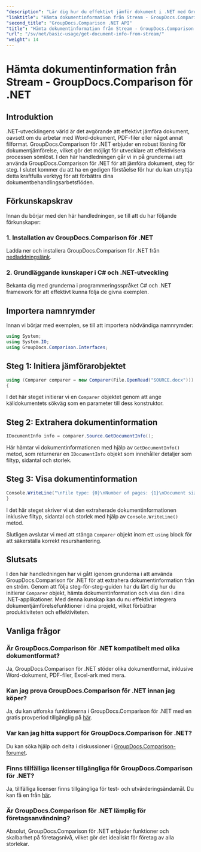 ```yaml
---
"description": "Lär dig hur du effektivt jämför dokument i .NET med GroupDocs.Comparison, vilket sömlöst förbättrar dina dokumentbehandlingsarbetsflöden."
"linktitle": "Hämta dokumentinformation från Stream - GroupDocs.Comparison för .NET"
"second_title": "GroupDocs.Comparison .NET API"
"title": "Hämta dokumentinformation från Stream - GroupDocs.Comparison för .NET"
"url": "/sv/net/basic-usage/get-document-info-from-stream/"
"weight": 14
---
```


# Hämta dokumentinformation från Stream - GroupDocs.Comparison för .NET

## Introduktion
.NET-utvecklingens värld är det avgörande att effektivt jämföra dokument, oavsett om du arbetar med Word-dokument, PDF-filer eller något annat filformat. GroupDocs.Comparison för .NET erbjuder en robust lösning för dokumentjämförelse, vilket gör det möjligt för utvecklare att effektivisera processen sömlöst. I den här handledningen går vi in på grunderna i att använda GroupDocs.Comparison för .NET för att jämföra dokument, steg för steg. I slutet kommer du att ha en gedigen förståelse för hur du kan utnyttja detta kraftfulla verktyg för att förbättra dina dokumentbehandlingsarbetsflöden.
## Förkunskapskrav
Innan du börjar med den här handledningen, se till att du har följande förkunskaper:
### 1. Installation av GroupDocs.Comparison för .NET
Ladda ner och installera GroupDocs.Comparison för .NET från [nedladdningslänk](https://releases.groupdocs.com/comparison/net/).
### 2. Grundläggande kunskaper i C# och .NET-utveckling
Bekanta dig med grunderna i programmeringsspråket C# och .NET framework för att effektivt kunna följa de givna exemplen.

## Importera namnrymder
Innan vi börjar med exemplen, se till att importera nödvändiga namnrymder:
```csharp
using System;
using System.IO;
using GroupDocs.Comparison.Interfaces;
```

## Steg 1: Initiera jämförarobjektet
```csharp
using (Comparer comparer = new Comparer(File.OpenRead("SOURCE.docx")))
{
```
I det här steget initierar vi en `Comparer` objektet genom att ange källdokumentets sökväg som en parameter till dess konstruktor.
## Steg 2: Extrahera dokumentinformation
```csharp
IDocumentInfo info = comparer.Source.GetDocumentInfo();
```
Här hämtar vi dokumentinformationen med hjälp av `GetDocumentInfo()` metod, som returnerar en `IDocumentInfo` objekt som innehåller detaljer som filtyp, sidantal och storlek.
## Steg 3: Visa dokumentinformation
```csharp
Console.WriteLine("\nFile type: {0}\nNumber of pages: {1}\nDocument size: {2} bytes", info.FileType, info.PageCount, info.Size);
}
```
I det här steget skriver vi ut den extraherade dokumentinformationen inklusive filtyp, sidantal och storlek med hjälp av `Console.WriteLine()` metod.

Slutligen avslutar vi med att stänga `Comparer` objekt inom ett `using` block för att säkerställa korrekt resurshantering.

## Slutsats
I den här handledningen har vi gått igenom grunderna i att använda GroupDocs.Comparison för .NET för att extrahera dokumentinformation från en ström. Genom att följa steg-för-steg-guiden har du lärt dig hur du initierar `Comparer` objekt, hämta dokumentinformation och visa den i dina .NET-applikationer. Med denna kunskap kan du nu effektivt integrera dokumentjämförelsefunktioner i dina projekt, vilket förbättrar produktiviteten och effektiviteten.
## Vanliga frågor
### Är GroupDocs.Comparison för .NET kompatibelt med olika dokumentformat?
Ja, GroupDocs.Comparison för .NET stöder olika dokumentformat, inklusive Word-dokument, PDF-filer, Excel-ark med mera.
### Kan jag prova GroupDocs.Comparison för .NET innan jag köper?
Ja, du kan utforska funktionerna i GroupDocs.Comparison för .NET med en gratis provperiod tillgänglig på [här](https://releases.groupdocs.com/).
### Var kan jag hitta support för GroupDocs.Comparison för .NET?
Du kan söka hjälp och delta i diskussioner i [GroupDocs.Comparison-forumet](https://forum.groupdocs.com/c/comparison/12).
### Finns tillfälliga licenser tillgängliga för GroupDocs.Comparison för .NET?
Ja, tillfälliga licenser finns tillgängliga för test- och utvärderingsändamål. Du kan få en från [här](https://purchase.groupdocs.com/temporary-license/).
### Är GroupDocs.Comparison för .NET lämplig för företagsanvändning?
Absolut, GroupDocs.Comparison för .NET erbjuder funktioner och skalbarhet på företagsnivå, vilket gör det idealiskt för företag av alla storlekar.